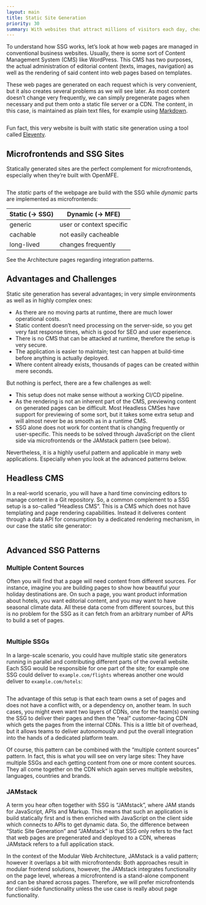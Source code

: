 ```yaml
---
layout: main
title: Static Site Generation
priority: 30
summary: With websites that attract millions of visitors each day, cheap and fast generation of web pages is a significant success factor. Static Site Generation (SSG) means that web pages are pregenerated statically once and then deployed to a CDN. SSG is the perfect complement to OpenMFE microfrontends in many cases and a recommended (but not mandatory) pattern.
---
```


To understand how SSG works, let’s look at how web pages are managed in conventional business websites. Usually, there is some sort of Content Management System (CMS) like WordPress. This CMS has two purposes, the actual administration of editorial content (texts, images, navigation) as well as the rendering of said content into web pages based on templates.

These web pages are generated on each request which is very convenient, but it also creates several problems as we will see later. As most content doesn’t change very frequently, we can simply pregenerate pages when necessary and put them onto a static file server or a CDN. The content, in this case, is maintained as plain text files, for example using [Markdown](https://commonmark.org).

<div class="image">
    <img src="/_assets/images/ssg-simple.webp" alt="">
</div>

Fun fact, this very website is built with static site generation using a tool called [Eleventy](https://www.11ty.dev/).


## Microfrontends and SSG Sites

Statically generated sites are the perfect complement for microfrontends, especially when they’re built with OpenMFE.

<div class="image">
    <img src="/_assets/images/mfe-composition.webp" alt="">
</div>

The *static* parts of the webpage are build with the SSG while *dynamic* parts are implemented as microfrontends:

| Static (→ SSG)  | Dynamic (→ MFE)           |
|-----------------|---------------------------|
| generic         | user or context specific  |
| cachable        | not easily cacheable      |
| long-lived      | changes frequently        |


See the Architecture pages regarding integration patterns.

## Advantages and Challenges

Static site generation has several advantages; in very simple environments as well as in highly complex ones:

- As there are no moving parts at runtime, there are much lower operational costs.
- Static content doesn’t need processing on the server-side, so you get very fast response times, which is good for SEO and user experience.
- There is no CMS that can be attacked at runtime, therefore the setup is very secure.
- The application is easier to maintain; test can happen at build-time before anything is actually deployed.
- Where content already exists, thousands of pages can be created within mere seconds.

But nothing is perfect, there are a few challenges as well:

- This setup does not make sense without a working CI/CD pipeline.
- As the rendering is not an inherent part of the CMS, previewing content on generated pages can be difficult. Most Headless CMSes have support for previewing of some sort, but it takes some extra setup and will almost never be as smooth as in a runtime CMS.
- SSG alone does not work for content that is changing frequently or user-specific. This needs to be solved through JavaScript on the client side via microfrontends or the JAMstack pattern (see below).

Nevertheless, it is a highly useful pattern and applicable in many web applications. Especially when you look at the advanced patterns below.

## Headless CMS

In a real-world scenario, you will have a hard time convincing editors to manage content in a Git repository. So, a common complement to a SSG setup is a so-called “Headless CMS”. This is a CMS which does not have templating and page rendering capabilities. Instead it deliveres content through a data API for consumption by a dedicated rendering mechanism, in our case the static site generator:

<div class="image">
    <img src="/_assets/images/ssg-headless-cms.webp" alt="">
</div>

## Advanced SSG Patterns

### Multiple Content Sources

Often you will find that a page will need content from different sources. For instance, imagine you are building pages to show how beautiful your holiday destinations are. On such a page, you want product information about hotels, you want editorial content, and you may want to have seasonal climate data. All these data come from different sources, but this is no problem for the SSG as it can fetch from an arbitrary number of APIs to build a set of pages.

<div class="image">
    <img src="/_assets/images/ssg-multi-content.webp" alt="">
</div>

### Multiple SSGs

In a large-scale scenario, you could have multiple static site generators running in parallel and contributing different parts of the overall website. Each SSG would be responsible for one part of the site; for example one SSG could deliver to `example.com/flights` whereas another one would deliver to `example.com/hotels`:

<div class="image">
    <img src="/_assets/images/ssg-multi-ssg.webp" alt="">
</div>

The advantage of this setup is that each team owns a set of pages and does not have a conflict with, or a dependency on, another team. In such cases, you might even want two layers of CDNs, one for the team(s) owning the SSG to deliver their pages and then the “real” customer-facing CDN which gets the pages from the internal CDNs. This is a little bit of overhead, but it allows teams to deliver autonomously and put the overall integration into the hands of a dedicated platform team.

Of course, this pattern can be combined with the “multiple content sources” pattern. In fact, this is what you will see on very large sites: They have multiple SSGs and each getting content from one or more content sources. They all come together on the CDN which again serves multiple websites, languages, countries and brands.

### JAMstack

A term you hear often together with SSG is “JAMstack”, where JAM stands for JavaScript, APIs and Markup. This means that such an application is build statically first and is then enriched with JavaScript on the client side which connects to APIs to get dynamic data. So, the difference between “Static Site Generation” and “JAMstack” is that SSG only refers to the fact that web pages are pregenerated and deployed to a CDN, whereas JAMstack refers to a full application stack.

In the context of the Modular Web Architecture, JAMstack is a valid pattern; however it overlaps a bit with microfrontends: Both approaches result in modular frontend solutions, however, the JAMstack integrates functionality on the page level, whereas a microfrontend is a stand-alone component and can be shared across pages. Therefore, we will prefer microfrontends for client-side functionality unless the use case is really about page functionality.
